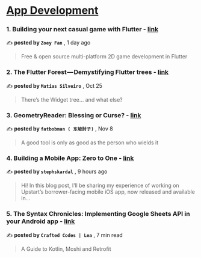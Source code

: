 
<h1><a href=https://medium.com/tag/mobile-app-development/recommended target="_blank" rel="noopener noreferrer">App Development</a></h1>
<h3>1. Building your next casual game with Flutter - <a href=https://medium.com/flutter/building-your-next-casual-game-with-flutter-716ef457e440?source=tag_recommended_feed---------0-84----------mobile_app_development----------68393ab5_9a65_4dff_8a75_3ad90bbb3709------- target="_blank" rel="noopener noreferrer">link</a></h3>

✍️ **posted by `Zoey Fan`** <date> , 1 day ago</date>

<blockquote>Free & open source multi-platform 2D game development in Flutter</blockquote>

<h3>2. The Flutter Forest — Demystifying Flutter trees - <a href=https://medium.com/globant/the-flutter-forest-demystifying-flutter-trees-a5ebb4db4efe?source=tag_recommended_feed---------1-107----------mobile_app_development----------68393ab5_9a65_4dff_8a75_3ad90bbb3709------- target="_blank" rel="noopener noreferrer">link</a></h3>

✍️ **posted by `Matias Silveiro`** <date> , Oct 25</date>

<blockquote>There’s the Widget tree… and what else?</blockquote>

<h3>3. GeometryReader: Blessing or Curse? - <a href=https://medium.com/better-programming/geometryreader-blessing-or-curse-1ebd2d5005ec?source=tag_recommended_feed---------2-85----------mobile_app_development----------68393ab5_9a65_4dff_8a75_3ad90bbb3709------- target="_blank" rel="noopener noreferrer">link</a></h3>

✍️ **posted by `fatbobman ( 东坡肘子)`** <date> , Nov 8</date>

<blockquote>A good tool is only as good as the person who wields it</blockquote>

<h3>4. Building a Mobile App: Zero to One - <a href=https://medium.com/upstart-tech/building-a-mobile-app-zero-to-one-79b862f6d847?source=tag_recommended_feed---------3-84----------mobile_app_development----------68393ab5_9a65_4dff_8a75_3ad90bbb3709------- target="_blank" rel="noopener noreferrer">link</a></h3>

✍️ **posted by `stephskardal`** <date> , 9 hours ago</date>

<blockquote>Hi! In this blog post, I’ll be sharing my experience of working on Upstart’s borrower-facing mobile iOS app, now released and available in…</blockquote>

<h3>5. The Syntax Chronicles: Implementing Google Sheets API in your Android app - <a href=https://medium.com/mobile-app-circular/the-syntax-chronicles-implementing-google-sheets-api-in-your-android-app-8d1bf9fa061a?source=tag_recommended_feed---------4-107----------mobile_app_development----------68393ab5_9a65_4dff_8a75_3ad90bbb3709------- target="_blank" rel="noopener noreferrer">link</a></h3>

✍️ **posted by `Crafted Codes | Lea`** <date> , 7 min read</date>

<blockquote>A Guide to Kotlin, Moshi and Retrofit</blockquote>

